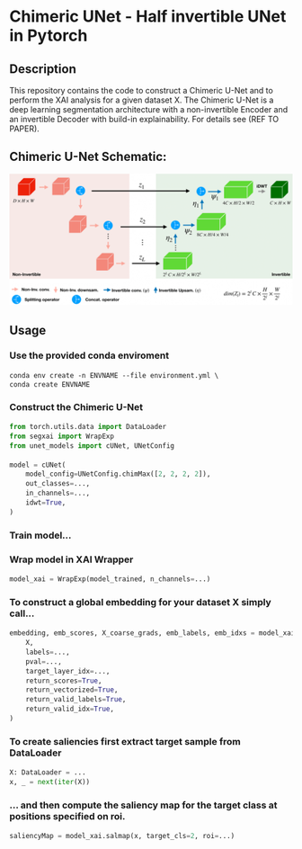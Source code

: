 # Chimeric UNet - Half invertible UNet in Pytorch
## Description
This repository contains the code to construct a Chimeric U-Net and to perform the XAI analysis for a given dataset X. The Chimeric U-Net is a deep learning segmentation architecture with a non-invertible Encoder and an invertible Decoder with build-in explainability. For details see (REF TO PAPER).

## Chimeric U-Net Schematic:
![Alt text](CNet-1.png?raw=true)

## Usage
### Use the provided conda enviroment
```
conda env create -n ENVNAME --file environment.yml \
conda create ENVNAME
```
### Construct the Chimeric U-Net

```python
from torch.utils.data import DataLoader
from segxai import WrapExp
from unet_models import cUNet, UNetConfig

model = cUNet(
    model_config=UNetConfig.chimMax([2, 2, 2, 2]),
    out_classes=...,
    in_channels=...,
    idwt=True,
)
```

### Train model...

### Wrap model in XAI Wrapper

``` python
model_xai = WrapExp(model_trained, n_channels=...)
```

### To construct a global embedding for your dataset X simply call...
```python 
embedding, emb_scores, X_coarse_grads, emb_labels, emb_idxs = model_xai.embedding(
    X,
    labels=...,
    pval=...,
    target_layer_idx=...,
    return_scores=True,
    return_vectorized=True,
    return_valid_labels=True,
    return_valid_idx=True,
)
```

### To create saliencies first extract target sample from DataLoader
```python
X: DataLoader = ...
x, _ = next(iter(X))
```


### ... and then compute the saliency map for the target class at positions specified on roi.
```python
saliencyMap = model_xai.salmap(x, target_cls=2, roi=...)

```